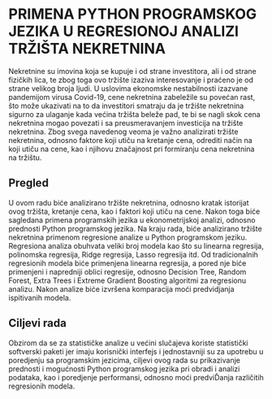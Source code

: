 # PRIMENA PYTHON PROGRAMSKOG JEZIKA U REGRESIONOJ ANALIZI TRŽIŠTA NEKRETNINA
Nekretnine su imovina koja se kupuje i od strane investitora, ali i od strane fizičkih lica, 
te zbog toga ovo tržište izaziva interesovanje i praćeno je od strane velikog broja ljudi. 
U uslovima ekonomske nestabilnosti izazvane pandemijom virusa Covid-19, cene 
nekretnina  zabeležile su povećan rast, što može ukazivati na  to  da  investitori  smatraju 
da je tržište nekretnina sigurno za ulaganje kada većina tržišta beleže pad, te bi se nagli 
skok  cena  nekretnina  mogao  povezati  i  sa  preusmeravanjem  investicija  na  tržište 
nekretnina. Zbog svega navedenog veoma  je  važno  analizirati  tržište  nekretnina, 
odnosno faktore koji utiču na kretanje  cena,  odrediti  način na koji utiču na cene,  kao  i 
njihovu značajnost pri formiranju cena nekretnina na tržištu.
## Pregled
U  ovom  radu  biće analizirano  tržište nekretnina, odnosno kratak istorijat ovog tržišta,  kretanje  cena,  kao  i  faktori  koji  utiču  na  cene.  Nakon  toga  biće  sagledana 
primena programskih jezika u ekonometrijskoj analizi, odnosno prednosti Python programskog jezika. Na kraju rada, biće  analizirano tržište  nekretnina  primenom regresione  analize  u  Python  programskom  jeziku.  Regresiona  analiza  obuhvata  veliki 
broj modela kao što su linearna regresija, polinomska regresija, Ridge  regresija,  Lasso regresija itd. Od tradicionalnih regresionih modela biće primenjena linearna regresija, a 
pored nje biće primenjeni i napredniji oblici regresije, odnosno Decision Tree, Random Forest, Extra Trees i Extreme Gradient Boosting algoritmi za regresionu analizu. Nakon 
analize biće izvršena komparacija moći predvidjanja ispitivanih modela. 
## Ciljevi rada
Obzirom  da  se  za  statističke  analize  u  većini  slučajeva  koriste  statistički 
softverski paketi jer imaju korisnički interfejs i jednostavniji su za upotrebu u poredjenju 
sa  programskim  jezicima,  ciljevi  ovog  rada  su  prikazivanje  prednosti  i  mogućnosti 
Python  programskog jezika pri obradi i analizi podataka, kao i poredjenje performansi, 
odnosno moći predviĎanja različitih regresionih modela.